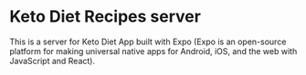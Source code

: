 # Keto Diet Recipes server
This is a server for Keto Diet App built with Expo (Expo is an open-source platform for making universal native apps for Android, iOS, and the web with JavaScript and React).

